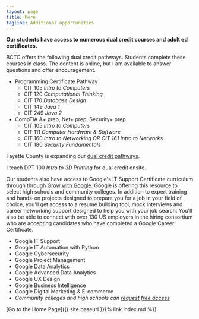 ```yaml
---
layout: page
title: More
tagline: Additional opportunities
---
```

**Our students have access to numerous dual credit courses and adult ed certificates.**

BCTC offers the following dual credit pathways. Students complete these courses in class. The content is online, but I am available to answer questions and offer encouragement.

* Programming Certificate Pathway
  * CIT 105 *Intro to Computers*
  * CIT 120 *Computational Thinking*
  * CIT 170 *Database Design*
  * CIT 149 *Java 1*
  * CIT 249 *Java 2*
* CompTIA A+ prep, Net+ prep, Security+ prep
  * CIT 105 *Intro to Computers*
  * CIT 111 *Computer Hardware & Software*
  * CIT 160 *Intro to Networking OR CIT 161 Intro to Networks*
  * CIT 180 *Security Fundamentals*

Fayette County is expanding our [dual credit pathways](https://sites.google.com/fayette.kyschools.us/fcps-dual-credit/home).

I teach DPT 100 *Intro to 3D Printing* for dual credit onsite.

Our students also have access to Google's IT Support Certificate curriculum through through [Grow with Google](https://grow.google/certificates/). Google is offering this resource to select high schools and community colleges. In addition to expert training and hands-on projects designed to prepare you for a job in your field of choice, you'll get access to a resume building tool, mock interviews and career networking support designed to help you with your job search. You'll also be able to connect with over 130 US employers in the hiring consortium who are accepting candidates who have completed a Google Career Certificate.

* Google IT Support
* Google IT Automation with Python
* Google Cybersecurity
* Google Project Management
* Google Data Analytics
* Google Advanced Data Analytics
* Google UX Design
* Google Business Intelligence
* Google Digital Marketing & E-commerce
* *Community colleges and high schools can [request free access](https://grow.google/certificates-edu/?utm_source=gDigital&utm_medium=emprowebsite&utm_campaign=certs&utm_content=he&utm_term=)*

[Go to the Home Page]({{ site.baseurl }}{% link index.md %})